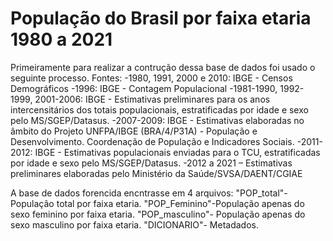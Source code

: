 # População do Brasil por faixa etaria 1980 a 2021
Primeiramente para realizar a contrução dessa base de dados foi usado o seguinte processo. 
Fontes:
-1980, 1991, 2000 e 2010: IBGE - Censos Demográficos
-1996: IBGE - Contagem Populacional
-1981-1990, 1992-1999, 2001-2006: IBGE - Estimativas preliminares para os anos intercensitários dos totais populacionais, estratificadas por idade e sexo pelo MS/SGEP/Datasus.
-2007-2009: IBGE - Estimativas elaboradas no âmbito do Projeto UNFPA/IBGE (BRA/4/P31A) - População e Desenvolvimento. Coordenação de População e Indicadores Sociais.
-2011-2012: IBGE - Estimativas populacionais enviadas para o TCU, estratificadas por idade e sexo pelo MS/SGEP/Datasus.
-2012 a 2021 – Estimativas preliminares elaboradas pelo Ministério da Saúde/SVSA/DAENT/CGIAE


A base de dados forencida encntrasse em 4 arquivos:
"POP_total"- População total por faixa etaria. 
"POP_Feminino"-População apenas do sexo feminino por faixa etaria. 
"POP_masculino"- População apenas do sexo masculino por faixa etaria.
"DICIONARIO"- Metadados. 
